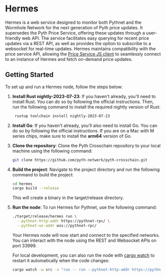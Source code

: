 # Hermes

Hermes is a web service designed to monitor both Pythnet and the Wormhole
Network for the next generation of Pyth price updates. It supersedes the Pyth
Price Service, offering these updates through a user-friendly web API. The
service facilitates easy querying for recent price updates via a REST API, as
well as provides the option to subscribe to a websocket for real-time updates.
Hermes maintains compatibility with the price service API, allowing the [Price
Service JS client](https://github.com/pyth-network/pyth-crosschain/tree/main/price_service/client/js)
to seamlessly connect to an instance of Hermes and fetch on-demand price
updates.

## Getting Started

To set up and run a Hermes node, follow the steps below:

1. **Install Rust nightly-2023-07-23**: If you haven't already, you'll need to install Rust. You can
   do so by following the official instructions. Then, run the following command to install the required
   nightly version of Rust:
   ```bash
    rustup toolchain install nightly-2023-07-23
   ```
2. **Install Go**: If you haven't already, you'll also need to install Go. You can
   do so by following the official instructions. If you are on a Mac with M series
   chips, make sure to install the **arm64** version of Go.
3. **Clone the repository**: Clone the Pyth Crosschain repository to your local
   machine using the following command:
   ```bash
   git clone https://github.com/pyth-network/pyth-crosschain.git
   ```
4. **Build the project**: Navigate to the project directory and run the following command to build the project:
   ```bash
   cd hermes
   cargo build --release
   ```
   This will create a binary in the target/release directory.
5. **Run the node**: To run Hermes for Pythnet, use the following command:

   ```bash
   ./target/release/hermes run \
     --pythnet-http-addr https://pythnet-rpc/ \
     --pythnet-ws-addr wss://pythnet-rpc/
   ```

   Your Hermes node will now start and connect to the specified networks. You
   can interact with the node using the REST and Websocket APIs on port 33999.

   For local development, you can also run the node with [cargo watch](https://crates.io/crates/cargo-watch) to restart
   it automatically when the code changes:

   ```bash
   cargo watch -w src -x "run -- run --pythnet-http-addr https://pythnet-rpc/ --pythnet-ws-addr wss://pythnet-rpc/"
   ```
